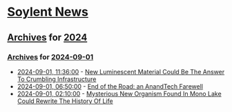 # [Soylent News](../../../README.md)

## [Archives](../../index.md) for [2024](../index.md)

### [Archives](../../index.md) for [2024-09-01](index.md)

* [2024-09-01, 11:36:00](https://soylentnews.org/article.pl?sid=24/08/31/2142248&from=rss) - [New Luminescent Material Could Be The Answer To Crumbling Infrastructure](https://soylentnews.org/article.pl?sid=24/08/31/2142248&from=rss)
* [2024-09-01, 06:50:00](https://soylentnews.org/article.pl?sid=24/08/31/1523204&from=rss) - [End of the Road: an AnandTech Farewell](https://soylentnews.org/article.pl?sid=24/08/31/1523204&from=rss)
* [2024-09-01, 02:10:00](https://soylentnews.org/article.pl?sid=24/08/31/1512244&from=rss) - [Mysterious New Organism Found In Mono Lake Could Rewrite The History Of Life](https://soylentnews.org/article.pl?sid=24/08/31/1512244&from=rss)
